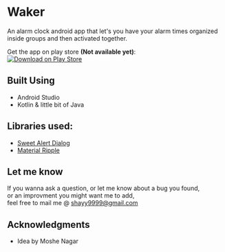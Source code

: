 # Waker
An alarm clock android app that let's you have your alarm times organized inside groups and then activated together.

Get the app on play store **(Not available yet)**:<br />
[![Download on Play Store](https://play.google.com/intl/en_us/badges/images/badge_new.png)](http://play.google.com)

## Built Using

* Android Studio
* Kotlin & little bit of Java

## Libraries used:

* [Sweet Alert Dialog](https://jitpack.io/p/Leogiroux/sweet-alert-dialog)
* [Material Ripple](https://github.com/balysv/material-ripple)

## Let me know

If you wanna ask a question, or let me know about a bug you found,<br />
or an improvment you might want me to add,<br />
feel free to mail me @ shayy9999@gmail.com

## Acknowledgments

* Idea by Moshe Nagar
